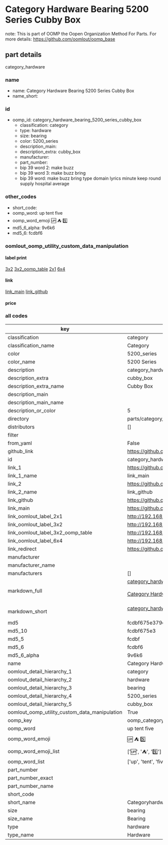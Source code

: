 # Category Hardware Bearing 5200 Series Cubby Box  

note: This is part of OOMP the Oopen Organization Method For Parts. For more details: https://github.com/oomlout/oomp_base

##  part details
  



category_hardware



### name
* name: Category Hardware Bearing 5200 Series Cubby Box
* name_short: 
### id
* oomp_id: category_hardware_bearing_5200_series_cubby_box
  * classification: category
  * type: hardware
  * size: bearing
  * color: 5200_series
  * description_main: 
  * description_extra: cubby_box
  * manufacturer: 
  * part_number: 
  * bip 39 word 2: make buzz
  * bip 39 word 3: make buzz bring
  * bip 39 word: make buzz bring type domain lyrics minute keep round supply hospital average

### other_codes
* short_code: 
* oomp_word: up tent five
* oomp_word_emoji :up: :tent: :five:
* md5_6_alpha: 9v6k6
* md5_6: fcdbf6






### oomlout_oomp_utility_custom_data_manipulation
#### label print
[3x2](http://192.168.1.245:1112/?label=oomp%209v6k6)
[3x2_oomp_table](http://192.168.1.108:1112/?label=oomp%209v6k6)
[2x1](http://192.168.1.242:1112/?label=oomp%209v6k6)
[6x4](http://192.168.1.55:1112/?label=oomp%209v6k6)    

#### link

[link_main](https://github.com/oomlout/oomlout_oomp_version_1_messy/tree/main/parts/category_hardware_bearing_5200_series_cubby_box) [link_github](https://github.com/oomlout/oomlout_oomp_version_1_messy/tree/main/parts/category_hardware_bearing_5200_series_cubby_box)                             

#### price







### all codes 
| key | value |  
| --- | --- |  
| classification | category |  
| classification_name | Category |  
| color | 5200_series |  
| color_name | 5200 Series |  
| description | category_hardware |  
| description_extra | cubby_box |  
| description_extra_name | Cubby Box |  
| description_main |  |  
| description_main_name |  |  
| description_or_color | 5  |  
| directory | parts/category_hardware_bearing_5200_series_cubby_box |  
| distributors | [] |  
| filter |  |  
| from_yaml | False |  
| github_link | https://github.com/oomlout/oomlout_oomp_part_src/tree/main/parts/category_hardware_bearing_5200_series_cubby_box |  
| id | category_hardware_bearing_5200_series_cubby_box |  
| link_1 | https://github.com/oomlout/oomlout_oomp_version_1_messy/tree/main/parts/category_hardware_bearing_5200_series_cubby_box |  
| link_1_name | link_main |  
| link_2 | https://github.com/oomlout/oomlout_oomp_version_1_messy/tree/main/parts/category_hardware_bearing_5200_series_cubby_box |  
| link_2_name | link_github |  
| link_github | https://github.com/oomlout/oomlout_oomp_version_1_messy/tree/main/parts/category_hardware_bearing_5200_series_cubby_box |  
| link_main | https://github.com/oomlout/oomlout_oomp_version_1_messy/tree/main/parts/category_hardware_bearing_5200_series_cubby_box |  
| link_oomlout_label_2x1 | http://192.168.1.242:1112/?label=oomp%209v6k6 |  
| link_oomlout_label_3x2 | http://192.168.1.245:1112/?label=oomp%209v6k6 |  
| link_oomlout_label_3x2_oomp_table | http://192.168.1.108:1112/?label=oomp%209v6k6 |  
| link_oomlout_label_6x4 | http://192.168.1.55:1112/?label=oomp%209v6k6 |  
| link_redirect | https://github.com/oomlout/oomlout_oomp_version_1_messy/tree/main/parts/category_hardware_bearing_5200_series_cubby_box |  
| manufacturer |  |  
| manufacturer_name |  |  
| manufacturers | [] |  
| markdown_full | [category_hardware_bearing_5200_series_cubby_box](none)<br>[](none)<br>[Category Hardware Bearing 5200 Series Cubby Box](none)<br><br> |  
| markdown_short | [category_hardware_bearing_5200_series_cubby_box](none)<br><br> |  
| md5 | fcdbf675e379d1aa15a07ebc3847e434 |  
| md5_10 | fcdbf675e3 |  
| md5_5 | fcdbf |  
| md5_6 | fcdbf6 |  
| md5_6_alpha | 9v6k6 |  
| name | Category Hardware Bearing 5200 Series Cubby Box |  
| oomlout_detail_hierarchy_1 | category |  
| oomlout_detail_hierarchy_2 | hardware |  
| oomlout_detail_hierarchy_3 | bearing |  
| oomlout_detail_hierarchy_4 | 5200_series |  
| oomlout_detail_hierarchy_5 | cubby_box |  
| oomlout_oomp_utility_custom_data_manipulation | True |  
| oomp_key | oomp_category_hardware_bearing_5200_series_cubby_box |  
| oomp_word | up tent five |  
| oomp_word_emoji | :up: :tent: :five: |  
| oomp_word_emoji_list | [':up:', ':tent:', ':five:'] |  
| oomp_word_list | ['up', 'tent', 'five'] |  
| part_number |  |  
| part_number_exact |  |  
| part_number_name |  |  
| short_code |  |  
| short_name | Categoryhardware |  
| size | bearing |  
| size_name | Bearing |  
| type | hardware |  
| type_name | Hardware |  
